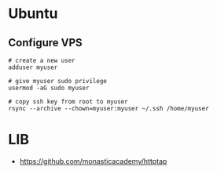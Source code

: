# Ubuntu

## Configure VPS

    # create a new user
    adduser myuser

    # give myuser sudo privilege
    usermod -aG sudo myuser

    # copy ssh key from root to myuser
    rsync --archive --chown=myuser:myuser ~/.ssh /home/myuser

# LIB

-   <https://github.com/monasticacademy/httptap>
